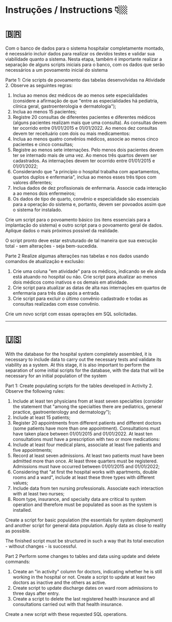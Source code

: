 # Instruções / Instructions 👇🏼

# 🇧🇷 
Com o banco de dados para o sistema hospitalar completamente montado, é necessário incluir dados para realizar os devidos testes e validar sua viabilidade quanto a sistema. Nesta etapa, também é importante realizar a separação de alguns scripts iniciais para o banco, com os dados que serão necessários a um povoamento inicial do sistema

Parte 1:
Crie scripts de povoamento das tabelas desenvolvidas na Atividade 2. Observe as seguintes regras:

1. Inclua ao menos dez médicos de ao menos sete especialidades (considere a afirmação de que "entre as especialidades há pediatria, clínica geral, gastroenterologia e dermatologia");
2. Inclua ao menos 15 pacientes;
3. Registre 20 consultas de diferentes pacientes e diferentes médicos (alguns pacientes realizam mais que uma consulta). As consultas devem ter ocorrido entre 01/01/2015 e 01/01/2022. Ao menos dez consultas devem ter receituário com dois ou mais medicamentos:
4. Inclua ao menos quatro convênios médicos, associe ao menos cinco pacientes e cinco consultas;
5. Registre ao menos sete internações. Pelo menos dois pacientes devem ter se internado mais de uma vez. Ao menos três quartos devem ser cadastrados. As internações devem ter ocorrido entre 01/01/2015 e 01/01/2022;
6. Considerando que "a princípio o hospital trabalha com apartamentos, quartos duplos e enfermaria", inclua ao menos esses três tipos com valores diferentes;
7. Inclua dados de dez profissionais de enfermaria. Associe cada interação a ao menos dois enfermeiros;
8. Os dados de tipo de quarto, convênio e especialidade são essenciais para a operação do sistema e, portanto, devem ser povoados assim que o sistema for instalado.

Crie um script para o povoamento básico (os itens essenciais para a implantação do sistema) e outro script para o povoamento geral de dados. Aplique dados o mais próximos possível da realidade.

O script pronto deve estar estruturado de tal maneira que sua execução total - sem alterações - seja bem-sucedida.

Parte 2
Realize algumas alterações nas tabelas e nos dados usando comandos de atualização e exclusão:

1. Crie uma coluna "em atividade" para os médicos, indicando se ele ainda está atuando no hospital ou não. Crie script para atualizar ao menos dois médicos como inativos e os demais em atividade.
2. Crie script para atualizar as datas de alta nas internações em quartos de enfermaria para três dias após a entrada.
3. Crie script para excluir o último convênio cadastrado e todas as consultas realizadas com esse convênio.

Crie um novo script com essas operações em SQL solicitadas.

---------------------------------------------------------------------------------------------------------------------------------------------------------

# 🇺🇸 
With the database for the hospital system completely assembled, it is necessary to include data to carry out the necessary tests and validate its viability as a system. At this stage, it is also important to perform the separation of some initial scripts for the database, with the data that will be necessary for an initial population of the system

Part 1:
Create populating scripts for the tables developed in Activity 2. Observe the following rules:

1. Include at least ten physicians from at least seven specialties (consider the statement that "among the specialties there are pediatrics, general practice, gastroenterology and dermatology");
2. Include at least 15 patients;
3. Register 20 appointments from different patients and different doctors (some patients have more than one appointment). Consultations must have taken place between 01/01/2015 and 01/01/2022. At least ten consultations must have a prescription with two or more medications:
4. Include at least four medical plans, associate at least five patients and five appointments;
5. Record at least seven admissions. At least two patients must have been admitted more than once. At least three quarters must be registered. Admissions must have occurred between 01/01/2015 and 01/01/2022;
6. Considering that "at first the hospital works with apartments, double rooms and a ward", include at least these three types with different values;
7. Include data from ten nursing professionals. Associate each interaction with at least two nurses;
8. Room type, insurance, and specialty data are critical to system operation and therefore must be populated as soon as the system is installed.

Create a script for basic population (the essentials for system deployment) and another script for general data population. Apply data as close to reality as possible.

The finished script must be structured in such a way that its total execution - without changes - is successful.

Part 2
Perform some changes to tables and data using update and delete commands:

1. Create an "in activity" column for doctors, indicating whether he is still working in the hospital or not. Create a script to update at least two doctors as inactive and the others as active.
2. Create script to update discharge dates on ward room admissions to three days after entry.
3. Create a script to delete the last registered health insurance and all consultations carried out with that health insurance.

Create a new script with these requested SQL operations.
